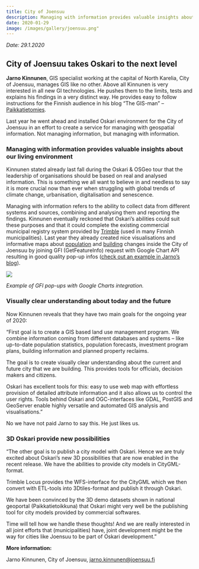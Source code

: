 ```yaml
---
title: City of Joensuu
description: Managing with information provides valuable insights about our living environment and Oskari in Joensuu is providing this.
date: 2020-01-29
image: /images/gallery/joensuu.png"
---
```


*Date: 29.1.2020*

## City of Joensuu takes Oskari to the next level
**Jarno Kinnunen**, GIS specialist working at the capital of North Karelia, City of Joensuu, manages GIS like no other. 
Above all Kinnunen is very interested in all new GI technologies. He pushes them to the limits, tests and explains his findings in a very distinct way. He provides easy to follow instructions for the Finnish audience in his blog “The GIS-man” – [Paikkatietomies](https://www.paikkatietomies.fi/). 

Last year he went ahead and installed Oskari environment for the City of Joensuu in an effort to create a service for managing with geospatial information. Not managing information, but managing with information. 

### Managing with information provides valuable insights about our living environment

Kinnunen stated already last fall during the Oskari & OSGeo tour that the leadership of organisations should be based on real and analysed information. This is something we all want to believe in and needless to say it is more crucial now than ever when struggling with global trends of climate change, urbanisation, digitalisation and senescence.

Managing with information refers to the ability to collect data from different systems and sources, combining and analysing them and reporting the findings. Kinnunen eventually reckoned that Oskari’s abilities could suit these purposes and that it could complete the existing commercial municipal registry system provided by [Trimble](https://www.trimble.com/) (used in many Finnish municipalities). Last year they already created nice visualisations and informative maps about [population](https://oskari.joensuu.fi/?zoomLevel=8&coord=641888.7390984665_6944235.880752566&mapLayers=20+100+default,115+100+Muutos:%202014%20-%20nykyhetki&uuid=8c4d8671-cd00-41eb-992a-0aa6f21c463c&noSavedState=true&showIntro=false) and [building](https://oskari.joensuu.fi/?zoomLevel=8&coord=642621.2491746544_6944036.380971023&mapLayers=20+100+default,126+100+,129+100+,130+100+&uuid=8c4d8671-cd00-41eb-992a-0aa6f21c463c&noSavedState=true&showIntro=false) changes inside the City of Joensuu by joining GFI (GetFeatureInfo) request with Google Chart API resulting in good quality pop-up infos ([check out an example in Jarno’s blog](https://www.paikkatietomies.fi/webbikartta-oskari-karttapalvelun-avulla/)).

<img src="/images/gallery/joensuu.png" class="img-responsive"/>

*Example of GFI pop-ups with Google Charts integration.* 

### Visually clear understanding about today and the future

Now Kinnunen reveals that they have two main goals for the ongoing year of 2020:

“First goal is to create a GIS based land use management program. We combine information coming from different databases and systems – like up-to-date population statistics, population forecasts, investment program plans, building information and planned property reclaims.

The goal is to create visually clear understanding about the current and future city that we are building. This provides tools for officials, decision makers and citizens.

Oskari has excellent tools for this: easy to use web map with effortless provision of detailed attribute information and it also allows us to control the user rights. Tools behind Oskari and OGC-interfaces like GDAL, PostGIS and GeoServer enable highly versatile and automated GIS analysis and visualisations.”

No we have not paid Jarno to say this. He just likes us.

### 3D Oskari provide new possibilities
“The other goal is to publish a city model with Oskari. Hence we are truly excited about Oskari’s new 3D possibilities that are now enabled in the recent release. We have the abilities to provide city models in CityGML-format.

Trimble Locus provides the WFS-interface for the CityGML which we then convert with ETL-tools into 3Dtiles-format and publish it through Oskari.

We have been convinced by the 3D demo datasets shown in national geoportal (Paikkatietoikkuna) that Oskari might very well be the publishing tool for city models provided by commercial softwares.

Time will tell how we handle these thoughts! And we are really interested in all joint efforts that (municipalities) have, joint development might be the way for cities like Joensuu to be part of Oskari development.”

**More information:**

Jarno Kinnunen, City of Joensuu, jarno.kinnunen@joensuu.fi
